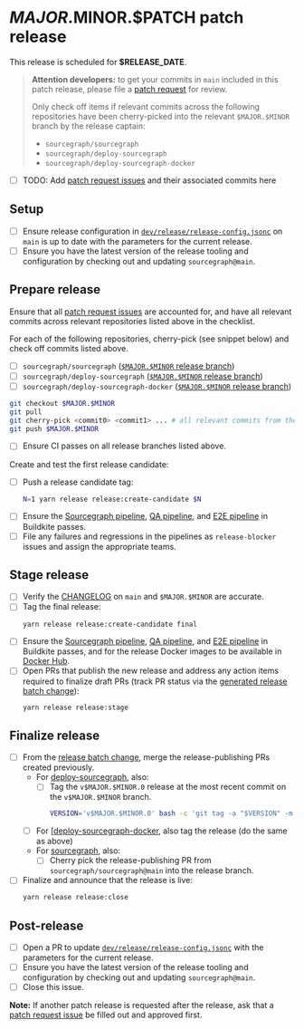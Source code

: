 <!--
DO NOTE COPY THIS ISSUE TEMPLATE MANUALLY. Use `yarn release tracking:issues` in the `sourcegraph/sourcegraph` repository.

Arguments:
- $MAJOR
- $MINOR
- $PATCH
- $RELEASE_DATE
- $ONE_WORKING_DAY_AFTER_RELEASE
-->

# $MAJOR.$MINOR.$PATCH patch release

This release is scheduled for **$RELEASE_DATE**.

> **Attention developers:** to get your commits in `main` included in this patch release, please file a [patch request](https://github.com/sourcegraph/sourcegraph/issues/new?assignees=&labels=team%2Fdistribution&template=request_patch_release.md&title=$MAJOR.$MINOR.$PATCH%3A+) for review.
>
> Only check off items if relevant commits across the following repositories have been cherry-picked into the relevant `$MAJOR.$MINOR` branch by the release captain:
>
> - `sourcegraph/sourcegraph`
> - `sourcegraph/deploy-sourcegraph`
> - `sourcegraph/deploy-sourcegraph-docker`

- [ ] TODO: Add [patch request issues](https://github.com/sourcegraph/sourcegraph/issues?q=is%3Aissue+is%3Aopen+sort%3Aupdated-desc+label%3Apatch-release-request) and their associated commits here

## Setup

<!-- Keep in sync with release_issue_template's "Setup" section -->

- [ ] Ensure release configuration in [`dev/release/release-config.jsonc`](https://sourcegraph.com/github.com/sourcegraph/sourcegraph/-/blob/dev/release/release-config.jsonc) on `main` is up to date with the parameters for the current release.
- [ ] Ensure you have the latest version of the release tooling and configuration by checking out and updating `sourcegraph@main`.

## Prepare release

Ensure that all [patch request issues](https://github.com/sourcegraph/sourcegraph/issues?q=is%3Aissue+is%3Aopen+sort%3Aupdated-desc+label%3Apatch-release-request) are accounted for, and have all relevant commits across relevant repositories listed above in the checklist.

For each of the following repositories, cherry-pick (see snippet below) and check off commits listed above.

- [ ] `sourcegraph/sourcegraph` ([`$MAJOR.$MINOR` release branch](https://github.com/sourcegraph/sourcegraph/tree/$MAJOR.$MINOR))
- [ ] `sourcegraph/deploy-sourcegraph` ([`$MAJOR.$MINOR` release branch](https://github.com/sourcegraph/deploy-sourcegraph/tree/$MAJOR.$MINOR))
- [ ] `sourcegraph/deploy-sourcegraph-docker` ([`$MAJOR.$MINOR` release branch](https://github.com/sourcegraph/deploy-sourcegraph-docker/tree/$MAJOR.$MINOR))

```sh
git checkout $MAJOR.$MINOR
git pull
git cherry-pick <commit0> <commit1> ... # all relevant commits from the default branch
git push $MAJOR.$MINOR
```

- [ ] Ensure CI passes on all release branches listed above.

Create and test the first release candidate:

- [ ] Push a release candidate tag:
    ```sh
    N=1 yarn release release:create-candidate $N
    ```
- [ ] Ensure the [Sourcegraph pipeline](https://buildkite.com/sourcegraph/sourcegraph/builds?branch=$MAJOR.$MINOR), [QA pipeline](https://buildkite.com/sourcegraph/qa/builds?branch=$MAJOR.$MINOR), and [E2E pipeline](https://buildkite.com/sourcegraph/e2e/builds?branch=$MAJOR.$MINOR) in Buildkite passes.
- [ ] File any failures and regressions in the pipelines as `release-blocker` issues and assign the appropriate teams.

## Stage release

<!-- Keep in sync with release_issue_template's "Stage release" section -->

- [ ] Verify the [CHANGELOG](https://github.com/sourcegraph/sourcegraph/blob/main/CHANGELOG.md) on `main` and `$MAJOR.$MINOR` are accurate.
- [ ] Tag the final release:
    ```sh
    yarn release release:create-candidate final
    ```
- [ ] Ensure the [Sourcegraph pipeline](https://buildkite.com/sourcegraph/sourcegraph/builds?branch=$MAJOR.$MINOR), [QA pipeline](https://buildkite.com/sourcegraph/qa/builds?branch=$MAJOR.$MINOR), and [E2E pipeline](https://buildkite.com/sourcegraph/e2e/builds?branch=$MAJOR.$MINOR) in Buildkite passes, and for the release Docker images to be available in [Docker Hub](https://hub.docker.com/r/sourcegraph/server/tags).
- [ ] Open PRs that publish the new release and address any action items required to finalize draft PRs (track PR status via the [generated release batch change](https://k8s.sgdev.org/organizations/sourcegraph/batch-changes)):
  ```sh
  yarn release release:stage
  ```

## Finalize release

<!-- Keep in sync with release_issue_template's "Finalize elease" section, except no blog post -->

- [ ] From the [release batch change](https://k8s.sgdev.org/organizations/sourcegraph/batch-changes), merge the release-publishing PRs created previously.
  - For [deploy-sourcegraph](https://github.com/sourcegraph/deploy-sourcegraph), also:
    - [ ] Tag the `v$MAJOR.$MINOR.0` release at the most recent commit on the `v$MAJOR.$MINOR` branch.
        ```sh
        VERSION='v$MAJOR.$MINOR.0' bash -c 'git tag -a "$VERSION" -m "$VERSION" && git push origin "$VERSION"'
        ```
  - [ ] For [[deploy-sourcegraph-docker](https://github.com/sourcegraph/deploy-sourcegraph-docker), also tag the release (do the same as above) 
  - For [sourcegraph](https://github.com/sourcegraph/sourcegraph), also:
    - [ ] Cherry pick the release-publishing PR from `sourcegraph/sourcegraph@main` into the release branch.
- [ ] Finalize and announce that the release is live:
  ```sh
  yarn release release:close
  ```

## Post-release

- [ ] Open a PR to update [`dev/release/release-config.jsonc`](https://sourcegraph.com/github.com/sourcegraph/sourcegraph/-/blob/dev/release/release-config.jsonc) with the parameters for the current release.
- [ ] Ensure you have the latest version of the release tooling and configuration by checking out and updating `sourcegraph@main`.
- [ ] Close this issue.

**Note:** If another patch release is requested after the release, ask that a [patch request issue](https://github.com/sourcegraph/sourcegraph/issues/new?assignees=&labels=team%2Fdistribution&template=request_patch_release.md) be filled out and approved first.
